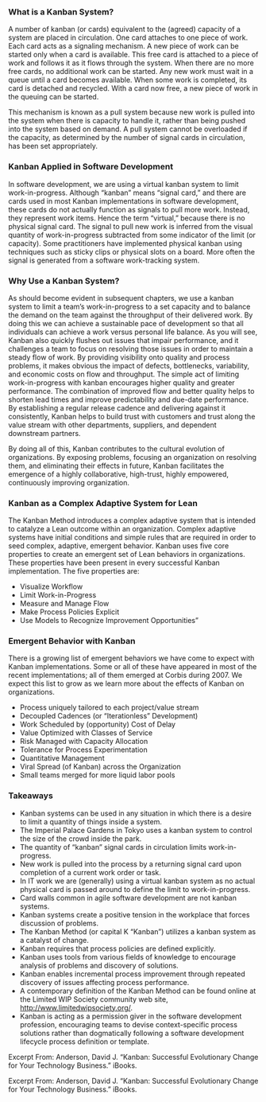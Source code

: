 ### What is a Kanban System?

A number of kanban (or cards) equivalent to the (agreed) capacity of a system are placed in circulation. One card attaches to one piece of work. Each card acts as a signaling mechanism. A new piece of work can be started only when a card is available. This free card is attached to a piece of work and follows it as it flows through the system. When there are no more free cards, no additional work can be started. Any new work must wait in a queue until a card becomes available. When some work is completed, its card is detached and recycled. With a card now free, a new piece of work in the queuing can be started.

This mechanism is known as a pull system because new work is pulled into the system when there is capacity to handle it, rather than being pushed into the system based on demand. A pull system cannot be overloaded if the capacity, as determined by the number of signal cards in circulation, has been set appropriately.

### Kanban Applied in Software Development

In software development, we are using a virtual kanban system to limit work-in-progress. Although “kanban” means “signal card,” and there are cards used in most Kanban implementations in software development, these cards do not actually function as signals to pull more work. Instead, they represent work items. Hence the term “virtual,” because there is no physical signal card. The signal to pull new work is inferred from the visual quantity of work-in-progress subtracted from some indicator of the limit (or capacity). Some practitioners have implemented physical kanban using techniques such as sticky clips or physical slots on a board. More often the signal is generated from a software work-tracking system.

### Why Use a Kanban System?

As should become evident in subsequent chapters, we use a kanban system to limit a team’s work-in-progress to a set capacity and to balance the demand on the team against the throughput of their delivered work. By doing this we can achieve a sustainable pace of development so that all individuals can achieve a work versus personal life balance. As you will see, Kanban also quickly flushes out issues that impair performance, and it challenges a team to focus on resolving those issues in order to maintain a steady flow of work. By providing visibility onto quality and process problems, it makes obvious the impact of defects, bottlenecks, variability, and economic costs on flow and throughput. The simple act of limiting work-in-progress with kanban encourages higher quality and greater performance. The combination of improved flow and better quality helps to shorten lead times and improve predictability and due-date performance. By establishing a regular release cadence and delivering against it consistently, Kanban helps to build trust with customers and trust along the value stream with other departments, suppliers, and dependent downstream partners.

By doing all of this, Kanban contributes to the cultural evolution of organizations. By exposing problems, focusing an organization on resolving them, and eliminating their effects in future, Kanban facilitates the emergence of a highly collaborative, high-trust, highly empowered, continuously improving organization.

### Kanban as a Complex Adaptive System for Lean

The Kanban Method introduces a complex adaptive system that is intended to catalyze a Lean outcome within an organization. Complex adaptive systems have initial conditions and simple rules that are required in order to seed complex, adaptive, emergent behavior. Kanban uses five core properties to create an emergent set of Lean behaviors in organizations. These properties have been present in every successful Kanban implementation. The five properties are:

* Visualize Workflow
* Limit Work-in-Progress
* Measure and Manage Flow
* Make Process Policies Explicit
* Use Models to Recognize Improvement Opportunities”

### Emergent Behavior with Kanban

There is a growing list of emergent behaviors we have come to expect with Kanban implementations. Some or all of these have appeared in most of the recent implementations; all of them emerged at Corbis during 2007. We expect this list to grow as we learn more about the effects of Kanban on organizations.

* Process uniquely tailored to each project/value stream
* Decoupled Cadences (or “Iterationless” Development)
* Work Scheduled by (opportunity) Cost of Delay
* Value Optimized with Classes of Service
* Risk Managed with Capacity Allocation
* Tolerance for Process Experimentation
* Quantitative Management
* Viral Spread (of Kanban) across the Organization
* Small teams merged for more liquid labor pools

### Takeaways

* Kanban systems can be used in any situation in which there is a desire to limit a quantity of things inside a system.
* The Imperial Palace Gardens in Tokyo uses a kanban system to control the size of the crowd inside the park.  
* The quantity of “kanban” signal cards in circulation limits work-in-progress.  
* New work is pulled into the process by a returning signal card upon completion of a current work order or task.
* In IT work we are (generally) using a virtual kanban system as no actual physical card is passed around to define the limit to work-in-progress.  
* Card walls common in agile software development are not kanban systems.  
* Kanban systems create a positive tension in the workplace that forces discussion of problems.  
* The Kanban Method (or capital K “Kanban”) utilizes a kanban system as a catalyst of change.  
* Kanban requires that process policies are defined explicitly.  
* Kanban uses tools from various fields of knowledge to encourage analysis of problems and discovery of solutions.
* Kanban enables incremental process improvement through repeated discovery of issues affecting process performance.
* A contemporary definition of the Kanban Method can be found online at the Limited WIP Society community web site, http://www.limitedwipsociety.org/.  
* Kanban is acting as a permission giver in the software development profession, encouraging teams to devise context-specific process solutions rather than dogmatically following a software development lifecycle process definition or template.  



Excerpt From: Anderson, David J. “Kanban: Successful Evolutionary Change for Your Technology Business.” iBooks. 

Excerpt From: Anderson, David J. “Kanban: Successful Evolutionary Change for Your Technology Business.” iBooks. 


